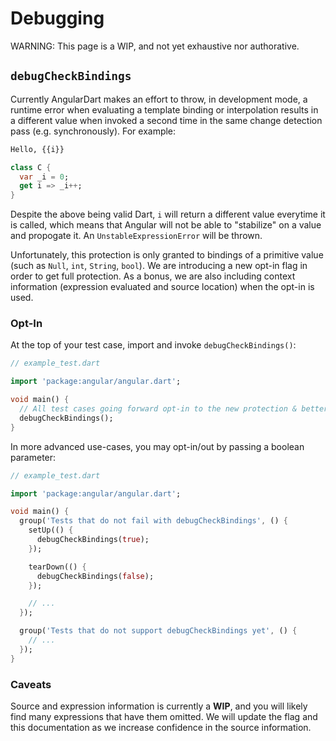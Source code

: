 # Debugging


WARNING: This page is a WIP, and not yet exhaustive nor authorative.

## `debugCheckBindings`

Currently AngularDart makes an effort to throw, in development mode, a runtime
error when evaluating a template binding or interpolation results in a different
value when invoked a second time in the same change detection pass (e.g.
synchronously). For example:

```html
Hello, {{i}}
```

```dart
class C {
  var _i = 0;
  get i => _i++;
}
```

Despite the above being valid Dart, `i` will return a different value everytime
it is called, which means that Angular will not be able to "stabilize" on a
value and propogate it. An `UnstableExpressionError` will be thrown.

Unfortunately, this protection is only granted to bindings of a primitive value
(such as `Null`, `int`, `String`, `bool`). We are introducing a new opt-in flag
in order to get full protection. As a bonus, we are also including context
information (expression evaluated and source location) when the opt-in is used.

### Opt-In

At the top of your test case, import and invoke `debugCheckBindings()`:

```dart
// example_test.dart

import 'package:angular/angular.dart';

void main() {
  // All test cases going forward opt-in to the new protection & better errors.
  debugCheckBindings();
}
```

In more advanced use-cases, you may opt-in/out by passing a boolean parameter:

```dart
// example_test.dart

import 'package:angular/angular.dart';

void main() {
  group('Tests that do not fail with debugCheckBindings', () {
    setUp(() {
      debugCheckBindings(true);
    });

    tearDown(() {
      debugCheckBindings(false);
    });

    // ...
  });

  group('Tests that do not support debugCheckBindings yet', () {
    // ...
  });
}
```

### Caveats

Source and expression information is currently a **WIP**, and you will likely
find many expressions that have them omitted. We will update the flag and this
documentation as we increase confidence in the source information.
